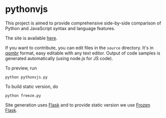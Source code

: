 # pythonvjs
This project is aimed to provide comprehensive side-by-side comparison of Python
and JavaScript syntax and language features.

The site is available [here](http://ischurov.github.io/pythonvjs).

If you want to contribute, you can edit files in the `source` directory. It's in
[qqmbr](http://github.com/ischurov/qqmbr) format, easy editable with
any text editor. Output of code samples is generated automatically (using
node.js for JS code).

To preview, run 

```
python pythonvjs.py
```

To build static version, do

```
python freeze.py
```

Site generation uses [Flask](http://flask.pocoo.org) and to provide static
version we use [Frozen Flask](http://pythonhosted.org/Frozen-Flask/).
